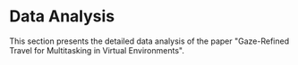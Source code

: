 # Data Analysis 

This section presents the detailed data analysis of the paper "Gaze-Refined Travel for Multitasking in Virtual Environments".



